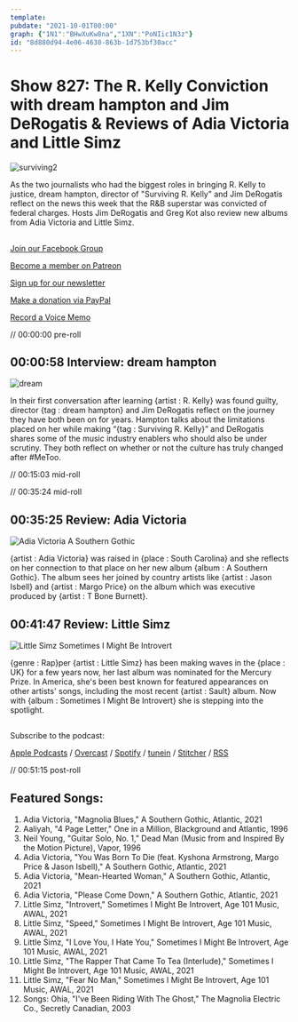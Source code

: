 ```yaml
---
template: 
pubdate: "2021-10-01T00:00"
graph: {"1N1":"BHwXuKw8na","1XN":"PoNIic1N3z"}
id: "8d880d94-4e06-4630-863b-1d753bf30acc"
---
```






# Show 827: The R. Kelly Conviction with dream hampton and Jim DeRogatis & Reviews of Adia Victoria and Little Simz

![surviving2](https://static.soundopinions.org/images/2021/surviving2.jpeg)

As the two journalists who had the biggest roles in bringing R. Kelly to justice, dream hampton, director of "Surviving R. Kelly" and Jim DeRogatis reflect on the news this week that the R&B superstar was convicted of federal charges. Hosts Jim DeRogatis and Greg Kot also review new albums from Adia Victoria and Little Simz. 



## 

[Join our Facebook Group](https://bit.ly/3sivr9T)

[Become a member on Patreon](https://bit.ly/3slWZvc)

[Sign up for our newsletter](https://bit.ly/3eEvRnG)

[Make a donation via PayPal](https://bit.ly/3dmt9lU)

[Record a Voice Memo](https://bit.ly/2RyD5Ah)

// 00:00:00 pre-roll



## 00:00:58 Interview: dream hampton

![dream](https://static.soundopinions.org/images/2021/dream_hampton_headshot2.jpeg)

In their first conversation after learning {artist : R. Kelly} was found guilty, director {tag : dream hampton} and Jim DeRogatis reflect on the journey they have both been on for years. Hampton talks about the limitations placed on her while making “{tag : Surviving R. Kelly}” and DeRogatis shares some of the music industry enablers who should also be under scrutiny. They both reflect on whether or not the culture has truly changed after #MeToo.

// 00:15:03 mid-roll

// 00:35:24 mid-roll



## 00:35:25 Review: Adia Victoria

![Adia Victoria A Southern Gothic](https://static.soundopinions.org/assets/827/1N11.jpg)

{artist : Adia Victoria} was raised in {place : South Carolina} and she reflects on her connection to that place on her new album {album : A Southern Gothic}. The album sees her joined by country artists like {artist : Jason Isbell} and {artist : Margo Price} on the album which was executive produced by {artist : T Bone Burnett}.



## 00:41:47 Review: Little Simz

![Little Simz Sometimes I Might Be Introvert](https://static.soundopinions.org/assets/827/1XN1.jpg)

{genre : Rap}per {artist : Little Simz} has been making waves in the {place : UK} for a few years now, her last album was nominated for the Mercury Prize. In America, she's been best known for featured appearances on other artists' songs, including the most recent {artist : Sault} album. Now with {album : Sometimes I Might Be Introvert} she is stepping into the spotlight.



## 

Subscribe to the podcast:

[Apple Podcasts](https://itunes.apple.com/us/podcast/sound-opinions/id94793843) / [Overcast](https://overcast.fm/itunes94793843/sound-opinions) / [Spotify](https://open.spotify.com/show/1kNR8YL7TBrQuRxDdS4wtU) / [tunein](https://tunein.com/podcasts/Music-Podcasts/Sound-Opinions-p60273/) / [Stitcher](http://www.stitcher.com/podcast/sound-opinions) / [RSS](https://feeds.simplecast.com/Nn6fjnB0)

// 00:51:15 post-roll



## Featured Songs:

1. Adia Victoria, "Magnolia Blues," A Southern Gothic, Atlantic, 2021
2. Aaliyah, "4 Page Letter," One in a Million, Blackground and Atlantic, 1996
3. Neil Young, "Guitar Solo, No. 1," Dead Man (Music from and Inspired By the Motion Picture), Vapor, 1996
4. Adia Victoria, "You Was Born To Die (feat. Kyshona Armstrong, Margo Price & Jason Isbell)," A Southern Gothic, Atlantic, 2021
5. Adia Victoria, "Mean-Hearted Woman," A Southern Gothic, Atlantic, 2021
6. Adia Victoria, "Please Come Down," A Southern Gothic, Atlantic, 2021
7. Little Simz, "Introvert," Sometimes I Might Be Introvert, Age 101 Music, AWAL, 2021
8. Little Simz, "Speed," Sometimes I Might Be Introvert, Age 101 Music, AWAL, 2021
9. Little Simz, "I Love You, I Hate You," Sometimes I Might Be Introvert, Age 101 Music, AWAL, 2021
10. Little Simz, "The Rapper That Came To Tea (Interlude)," Sometimes I Might Be Introvert, Age 101 Music, AWAL, 2021
11. Little Simz, "Fear No Man," Sometimes I Might Be Introvert, Age 101 Music, AWAL, 2021
12. Songs: Ohia, "I've Been Riding With The Ghost," The Magnolia Electric Co., Secretly Canadian, 2003